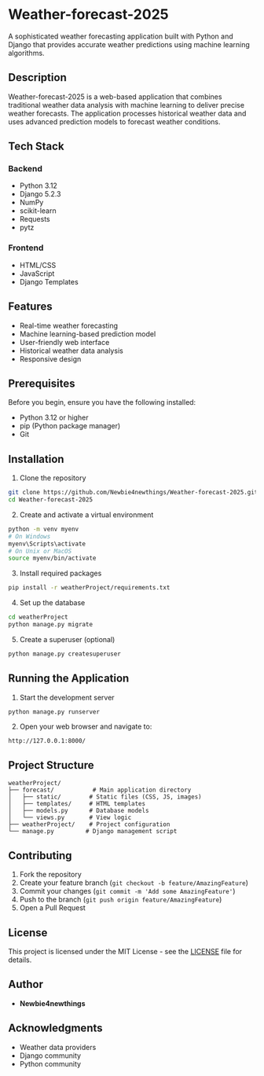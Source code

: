# Weather-forecast-2025

A sophisticated weather forecasting application built with Python and Django that provides accurate weather predictions using machine learning algorithms.

## Description

Weather-forecast-2025 is a web-based application that combines traditional weather data analysis with machine learning to deliver precise weather forecasts. The application processes historical weather data and uses advanced prediction models to forecast weather conditions.

## Tech Stack

### Backend
- Python 3.12
- Django 5.2.3
- NumPy
- scikit-learn
- Requests
- pytz

### Frontend
- HTML/CSS
- JavaScript
- Django Templates

## Features

- Real-time weather forecasting
- Machine learning-based prediction model
- User-friendly web interface
- Historical weather data analysis
- Responsive design

## Prerequisites

Before you begin, ensure you have the following installed:
- Python 3.12 or higher
- pip (Python package manager)
- Git

## Installation

1. Clone the repository
```bash
git clone https://github.com/Newbie4newthings/Weather-forecast-2025.git
cd Weather-forecast-2025
```

2. Create and activate a virtual environment
```bash
python -m venv myenv
# On Windows
myenv\Scripts\activate
# On Unix or MacOS
source myenv/bin/activate
```

3. Install required packages
```bash
pip install -r weatherProject/requirements.txt
```

4. Set up the database
```bash
cd weatherProject
python manage.py migrate
```

5. Create a superuser (optional)
```bash
python manage.py createsuperuser
```

## Running the Application

1. Start the development server
```bash
python manage.py runserver
```

2. Open your web browser and navigate to:
```
http://127.0.0.1:8000/
```

## Project Structure

```
weatherProject/
├── forecast/           # Main application directory
│   ├── static/        # Static files (CSS, JS, images)
│   ├── templates/     # HTML templates
│   ├── models.py      # Database models
│   └── views.py       # View logic
├── weatherProject/    # Project configuration
└── manage.py         # Django management script
```

## Contributing

1. Fork the repository
2. Create your feature branch (`git checkout -b feature/AmazingFeature`)
3. Commit your changes (`git commit -m 'Add some AmazingFeature'`)
4. Push to the branch (`git push origin feature/AmazingFeature`)
5. Open a Pull Request

## License

This project is licensed under the MIT License - see the [LICENSE](LICENSE) file for details.

## Author

- **Newbie4newthings**

## Acknowledgments

- Weather data providers
- Django community
- Python community
